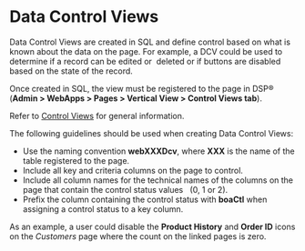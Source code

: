 # Data Control Views

Data Control Views are created in SQL and define control based on what
is known about the data on the page. For example, a DCV could be used to
determine if a record can be edited or  deleted or if buttons are
disabled based on the state of the record.

Once created in SQL, the view must be registered to the page in DSP®
(**Admin \> WebApps \> Pages \> Vertical View \> Control Views tab**).

Refer to [Control Views](Control_Views.htm) for general information.

The following guidelines should be used when creating Data Control
Views:

  - Use the naming convention **webXXXDcv**, where **XXX** is the name
    of the table registered to the page.
  - Include all key and criteria columns on the page to control.
  - Include all column names for the technical names of the columns on
    the page that contain the control status values   (0, 1 or 2).
  - Prefix the column containing the control status with **boaCtl** when
    assigning a control status to a key column.

As an example, a user could disable the **Product History** and **Order
ID** icons on the *Customers* page where the count on the linked pages
is zero.

